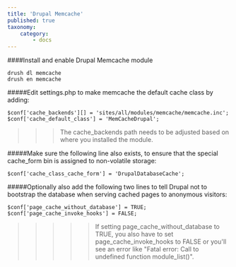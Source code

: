 ```yaml
---
title: 'Drupal Memcache'
published: true
taxonomy:
    category:
        - docs
---
```


####Install and enable Drupal Memcache module

	drush dl memcache
    drush en memcache

#####Edit settings.php to make memcache the default cache class by adding:

	$conf['cache_backends'][] = 'sites/all/modules/memcache/memcache.inc';
	$conf['cache_default_class'] = 'MemCacheDrupal';
    
>>>The cache_backends path needs to be adjusted based on where you installed
    the module.

#####Make sure the following line also exists, to ensure that the special cache_form bin is assigned to non-volatile storage:
    
	$conf['cache_class_cache_form'] = 'DrupalDatabaseCache';

#####Optionally also add the following two lines to tell Drupal not to bootstrap the database when serving cached pages to anonymous visitors:

	$conf['page_cache_without_database'] = TRUE;
	$conf['page_cache_invoke_hooks'] = FALSE;
  
>>>>>If setting page_cache_without_database to TRUE, you also have to set
    page_cache_invoke_hooks to FALSE or you'll see an error like "Fatal error:
    Call to undefined function module_list()".
